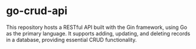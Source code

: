 # go-crud-api
This repository hosts a RESTful API built with the Gin framework, using Go as the primary language. It supports adding, updating, and deleting records in a database, providing essential CRUD functionality.
